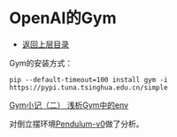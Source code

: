 # OpenAI的Gym

* [返回上层目录](../simulation-platform.md)



Gym的安装方式：

```shell
pip --default-timeout=100 install gym -i https://pypi.tuna.tsinghua.edu.cn/simple
```





[Gym小记（二） 浅析Gym中的env](https://blog.csdn.net/u013745804/article/details/78397106)

对倒立摆环境[Pendulum-v0](https://github.com/openai/gym/blob/master/gym/envs/classic_control/pendulum.py)做了分析。